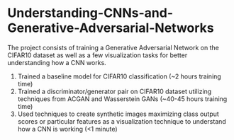 # Understanding-CNNs-and-Generative-Adversarial-Networks

The project consists of training a Generative Adversarial Network on the CIFAR10 dataset as well as a few visualization tasks for better understanding how a CNN works.

1. Trained a baseline model for CIFAR10 classification (~2 hours training time)
2. Trained a discriminator/generator pair on CIFAR10 dataset utilizing techniques from ACGAN and Wasserstein GANs (~40-45 hours training time)
3. Used techniques to create synthetic images maximizing class output scores or particular features as a visualization technique to understand how a CNN is working (<1 minute)
